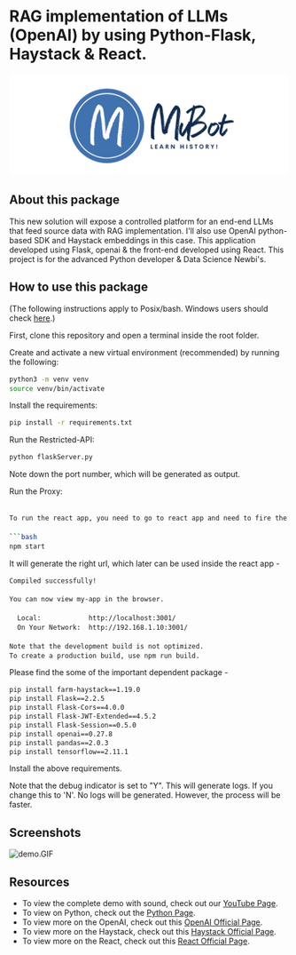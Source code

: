# RAG implementation of LLMs (OpenAI) by using Python-Flask, Haystack & React.

![Logos.jpeg](Logos.jpeg)

## About this package

This new solution will expose a controlled platform for an end-end LLMs that feed source data with RAG implementation. I'll also use OpenAI python-based SDK and Haystack embeddings in this case. This application developed using Flask, openai & the front-end developed using React. This project is for the advanced Python developer & Data Science Newbi's.


## How to use this package

(The following instructions apply to Posix/bash. Windows users should check
[here](https://docs.python.org/3/library/venv.html).)

First, clone this repository and open a terminal inside the root folder.

Create and activate a new virtual environment (recommended) by running
the following:

```bash
python3 -m venv venv
source venv/bin/activate
```

Install the requirements:

```bash
pip install -r requirements.txt
```

Run the Restricted-API:

```bash
python flaskServer.py
```

Note down the port number, which will be generated as output.

Run the Proxy:

```bash

To run the react app, you need to go to react app and need to fire the following -

```bash
npm start
```

It will generate the right url, which later can be used inside the react app -

```bash
Compiled successfully!

You can now view my-app in the browser.

  Local:            http://localhost:3001/
  On Your Network:  http://192.168.1.10:3001/

Note that the development build is not optimized.
To create a production build, use npm run build.
```

Please find the some of the important dependent package -

```
pip install farm-haystack==1.19.0
pip install Flask==2.2.5
pip install Flask-Cors==4.0.0
pip install Flask-JWT-Extended==4.5.2
pip install Flask-Session==0.5.0
pip install openai==0.27.8
pip install pandas==2.0.3
pip install tensorflow==2.11.1

```

Install the above requirements.

Note that the debug indicator is set to "Y". This will generate logs. If you change this to 'N'. No logs will be generated. However, the process will be faster.

## Screenshots

![demo.GIF](demo.GIF)

## Resources

- To view the complete demo with sound, check out our [YouTube Page](https://youtu.be/oLVxTjst3oE).
- To view on Python, check out the [Python Page](https://docs.python.org/3/).
- To view more on the OpenAI, check out this [OpenAI Official Page](https://platform.openai.com/examples).
- To view more on the Haystack, check out this [Haystack Official Page](https://docs.haystack.deepset.ai/docs).
- To view more on the React, check out this [React Official Page](https://react.dev/reference/react).
